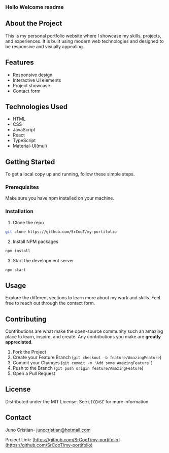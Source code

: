 ### Hello Welcome readme

## About the Project

This is my personal portfolio website where I showcase my skills, projects, and experiences. It is built using modern web technologies and designed to be responsive and visually appealing.

## Features

- Responsive design
- Interactive UI elements
- Project showcase
- Contact form

## Technologies Used

- HTML
- CSS
- JavaScript
- React
- TypeScript
- Material-UI(mui)

## Getting Started

To get a local copy up and running, follow these simple steps.

### Prerequisites

Make sure you have npm installed on your machine.

### Installation

1. Clone the repo
  ```sh
  git clone https://github.com/SrCooT/my-portifolio
  ```
2. Install NPM packages
  ```sh
  npm install
  ```
3. Start the development server
  ```sh
  npm start
  ```

## Usage

Explore the different sections to learn more about my work and skills. Feel free to reach out through the contact form.

## Contributing

Contributions are what make the open-source community such an amazing place to learn, inspire, and create. Any contributions you make are **greatly appreciated**.

1. Fork the Project
2. Create your Feature Branch (`git checkout -b feature/AmazingFeature`)
3. Commit your Changes (`git commit -m 'Add some AmazingFeature'`)
4. Push to the Branch (`git push origin feature/AmazingFeature`)
5. Open a Pull Request

## License

Distributed under the MIT License. See `LICENSE` for more information.

## Contact

Juno Cristian- [junocristian@hotmail.com](mailto:junocristian@hotmail.com)

Project Link: [https://github.com/SrCooT/my-portifolio](https://github.com/SrCooT/my-portifolio)